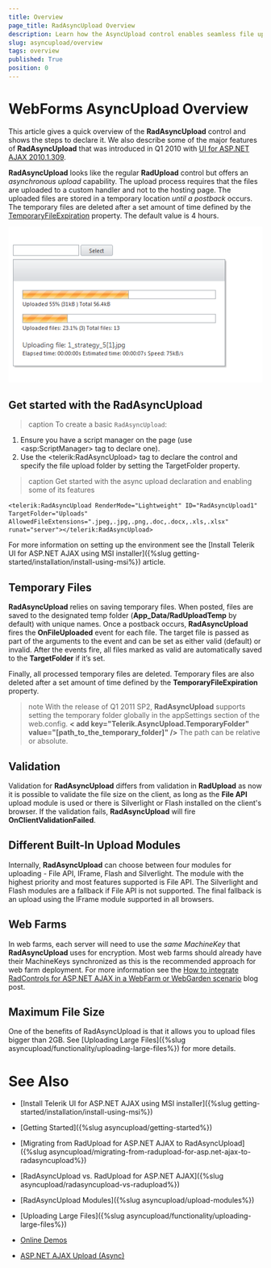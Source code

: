 ```yaml
---
title: Overview
page_title: RadAsyncUpload Overview
description: Learn how the AsyncUpload control enables seamless file uploads with support for large files and progress tracking.
slug: asyncupload/overview
tags: overview
published: True
position: 0
---
```


# WebForms AsyncUpload Overview

This article gives a quick overview of the **RadAsyncUpload** control and shows the steps to declare it. We also describe some of the major features of **RadAsyncUpload** that was introduced in Q1 2010 with [UI for ASP.NET AJAX 2010.1.309](https://www.telerik.com/support/whats-new/aspnet-ajax/release-history/ui-for-asp-net-ajax-2010-1309).

**RadAsyncUpload** looks like the regular **RadUpload** control but offers an *asynchronous upload* capability. The upload process requires that the files are uploaded to a custom handler and not to the hosting page. The uploaded files are stored in a temporary location *until a postback* occurs. The temporary files are deleted after a set amount of time defined by the [TemporaryFileExpiration](https://docs.telerik.com/devtools/aspnet-ajax/api/server/Telerik.Web.UI/RadAsyncUpload#temporaryfileexpiration) property. The default value is 4 hours.

![WebForms ajaxPanel Overview](images/asyncupload-overview.png "WebForms ajaxPanel Overview")

## Get started with the RadAsyncUpload


>caption To create a basic `RadAsyncUpload`:

1. Ensure you have a script manager on the page (use \<asp:ScriptManager> tag to declare one).
1. Use the \<telerik:RadAsyncUpload> tag to declare the control and specify the file upload folder by setting the TargetFolder property.

>caption Get started with the async upload declaration and enabling some of its features

````ASP.NET
<telerik:RadAsyncUpload RenderMode="Lightweight" ID="RadAsyncUpload1" TargetFolder="Uploads" AllowedFileExtensions=".jpeg,.jpg,.png,.doc,.docx,.xls,.xlsx" runat="server"></telerik:RadAsyncUpload>
````

For more information on setting up the environment see the [Install Telerik UI for ASP.NET AJAX using MSI installer]({%slug getting-started/installation/install-using-msi%}) article.

## Temporary Files

**RadAsyncUpload** relies on saving temporary files. When posted, files are saved to the designated temp folder (**App_Data/RadUploadTemp** by default) with unique names. Once a postback occurs, **RadAsyncUpload** fires the **OnFileUploaded** event for each file. The target file is passed as part of the arguments to the event and can be set as either valid (default) or invalid. After the events fire, all files marked as valid are automatically saved to the **TargetFolder** if it’s set.

Finally, all processed temporary files are deleted. Temporary files are also deleted after a set amount of time defined by the **TemporaryFileExpiration** property.

>note With the release of Q1 2011 SP2, **RadAsyncUpload** supports setting the temporary folder globally in the appSettings section of the web.config.
> **< add key="Telerik.AsyncUpload.TemporaryFolder" value="[path_to_the_temporary_folder]" />** 
>The path can be relative or absolute.

## Validation

Validation for **RadAsyncUpload** differs from validation in **RadUpload** as now it is possible to validate the file size on the client, as long as the **File API** upload module is used or there is Silverlight or Flash installed on the client's browser. If the validation fails, **RadAsyncUpload** will fire **OnClientValidationFailed**.

## Different Built-In Upload Modules

Internally, **RadAsyncUpload** can choose between four modules for uploading - File API, IFrame, Flash and Silverlight. The module with the highest priority and most features supported is File API. The Silverlight and Flash modules are a fallback if File API is not supported. The final fallback is an upload using the IFrame module supported in all browsers.

## Web Farms

In web farms, each server will need to use the *same MachineKey* that **RadAsyncUpload** uses for encryption. Most web farms should already have their MachineKeys synchronized as this is the recommended approach for web farm deployment. For more information see the [How to integrate RadControls for ASP.NET AJAX in a WebFarm or WebGarden scenario](https://www.telerik.com/blogs/integrate-radcontrols-for-asp.net-ajax-in-a-webfarm-or-webgarden) blog post.

## Maximum File Size

One of the benefits of RadAsyncUpload is that it allows you to upload files bigger than 2GB. See [Uploading Large Files]({%slug asyncupload/functionality/uploading-large-files%}) for more details.

# See Also

 * [Install Telerik UI for ASP.NET AJAX using MSI installer]({%slug getting-started/installation/install-using-msi%})
 
 * [Getting Started]({%slug asyncupload/getting-started%})

 * [Migrating from RadUpload for ASP.NET AJAX to RadAsyncUpload]({%slug asyncupload/migrating-from-radupload-for-asp.net-ajax-to-radasyncupload%})

 * [RadAsyncUpload vs. RadUpload for ASP.NET AJAX]({%slug asyncupload/radasyncupload-vs-radupload%})

 * [RadAsyncUpload Modules]({%slug asyncupload/upload-modules%})
 
 * [Uploading Large Files]({%slug asyncupload/functionality/uploading-large-files%})

 * [Online Demos](https://demos.telerik.com/aspnet-ajax/asyncupload/examples/overview/defaultcs.aspx)
 
 * [ASP.NET AJAX Upload (Async)](https://www.telerik.com/products/aspnet-ajax/asyncupload.aspx)


 